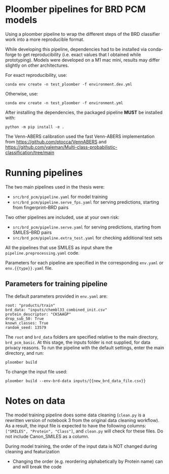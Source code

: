 # Ploomber pipelines for BRD PCM models

Using a ploomber pipeline to wrap the different steps of the BRD classifier work into a more reproducible format.

While developing this pipeline, dependencies had to be installed via conda-forge to get reproducibility (i.e. exact values that I obtained while prototyping).
Models were developed on a M1 mac mini, results may differ slightly on other architectures.

For exact reproducibility, use:
```
conda env create -n test_ploomber -f environment.dev.yml
```

Otherwise, use:
```
conda env create -n test_ploomber -f environment.yml
```

After installing the dependencies, the packaged pipeline **MUST** be installed with:
```
python -m pip install -e .
```

The Venn-ABERS calibration used the fast Venn-ABERS implementation from https://github.com/ptocca/VennABERS and https://github.com/valeman/Multi-class-probabilistic-classification/tree/main 

# Running pipelines

The two main pipelines used in the thesis were:
* `src/brd_pcm/pipeline.yaml` for model training
* `src/brd_pcm/pipeline.serve_fps.yaml` for serving predictions, starting from fingerprint–BRD pairs

Two other pipelines are included, use at your own risk:
* `src/brd_pcm/pipeline.serve.yaml` for serving predictions, starting from SMILES–BRD pairs
* `src/brd_pcm/pipeline.extra_test.yaml` for checking additional test sets

All the pipelines that use SMILES as input share the `pipeline.preprocessing.yaml` code.

Parameters for each pipeline are specified in the corresponding `env.yaml` or `env.{{type}}.yaml` file.

## Parameters for training pipeline 

The default parameters provided in `env.yaml` are:
```
root: "products/train"
brd_data: "inputs/chembl33_combined_init.csv"
protein_descriptor: "CKSAAGP"
drop_sub_50: True
known_classes: True
random_seed: 13579
```

The `root` and `brd_data` folders are specified relative to the main directory, `brd_pcm_basic`.
At this stage, the inputs folder is not supplied, for data privacy reasons. 
To run the pipeline with the default settings, enter the main directory, and run:
```
ploomber build
```

To change the input file used:
```
ploomber build --env-brd-data inputs/{{new_brd_data_file.csv}}
```

# Notes on data

The model training pipeline does some data cleaning (`clean.py` is a rewritten version of notebook 3 from the original data cleaning workflow).
As a result, the input file is expected to have the following columns: `["SMILES", "Protein", "Class"]`, and `clean.py` will check for these files.
Do not include Canon_SMILES as a column.

During model training, the order of the input data is NOT changed during cleaning and featurization
* Changing the order (e.g. reordering alphabetically by Protein name) can and will break the code

